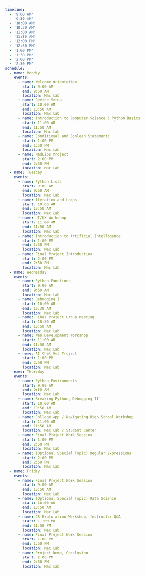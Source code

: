 ```yaml
---
timeline:
  - '9:00 AM'
  - '9:30 AM'
  - '10:00 AM'
  - '10:30 AM'
  - '11:00 AM'
  - '11:30 AM'
  - '12:00 PM'
  - '12:30 PM'
  - '1:00 PM'
  - '1:30 PM'
  - '2:00 PM'
  - '2:30 PM'
schedule:
  - name: Monday
    events:
      - name: Welcome Orientation
        start: 9:00 AM
        end: 9:50 AM
        location: Mac Lab
      - name: Device Setup
        start: 10:00 AM
        end: 10:50 AM
        location: Mac Lab
      - name: Introduction to Computer Science & Python Basics
        start: 11:00 AM
        end: 11:50 AM
        location: Mac Lab
      - name: Conditional and Boolean Statements
        start: 1:00 PM
        end: 1:50 PM
        location: Mac Lab
      - name: MadLibs Project
        start: 2:00 PM
        end: 2:50 PM
        location: Mac Lab
  - name: Tuesday
    events:
      - name: Python Lists
        start: 9:00 AM
        end: 9:50 AM
        location: Mac Lab
      - name: Iteration and Loops
        start: 10:00 AM
        end: 10:50 AM
        location: Mac Lab
      - name: UI/UX Workshop
        start: 11:00 AM
        end: 11:50 AM
        location: Mac Lab
      - name: Introduction to Artificial Intelligence
        start: 1:00 PM
        end: 1:50 PM
        location: Mac Lab
      - name: Final Project Introduction
        start: 2:00 PM
        end: 2:50 PM
        location: Mac Lab
  - name: Wednesday
    events:
      - name: Python Functions
        start: 9:00 AM
        end: 9:50 AM
        location: Mac Lab
      - name: Debugging I
        start: 10:00 AM
        end: 10:30 AM
        location: Mac Lab
      - name: Final Project Group Meeting
        start: 10:30 AM
        end: 10:50 AM
        location: Mac Lab
      - name: Web Development Workshop
        start: 11:00 AM
        end: 11:50 AM
        location: Mac Lab
      - name: AI Chat Bot Project
        start: 1:00 PM
        end: 2:50 PM
        location: Mac Lab
  - name: Thursday
    events:
      - name: Python Environments
        start: 9:00 AM
        end: 9:50 AM
        location: Mac Lab
      - name: Breaking Python, Debugging II
        start: 10:00 AM
        end: 10:50 AM
        location: Mac Lab
      - name: College App / Navigating High School Workshop
        start: 11:00 AM
        end: 11:50 AM
        location: Mac Lab / Student Center
      - name: Final Project Work Session
        start: 1:00 PM
        end: 2:50 PM
        location: Mac Lab
      - name: (Optional Special Topic) Regular Expressions
        start: 2:00 PM
        end: 2:50 PM
        location: Mac Lab
  - name: Friday
    events:
      - name: Final Project Work Session
        start: 9:00 AM
        end: 10:50 AM
        location: Mac Lab
      - name: (Optional Special Topic) Data Science
        start: 10:00 AM
        end: 10:50 AM
        location: Mac Lab
      - name: CS Exploration Workshop, Instructor Q&A
        start: 11:00 PM
        end: 11:50 PM
        location: Mac Lab
      - name: Final Project Work Session
        start: 1:00 PM
        end: 1:50 PM
        location: Mac Lab
      - name: Project Demo, Conclusion
        start: 2:00 PM
        end: 2:50 PM
        location: Mac Lab
---
```

